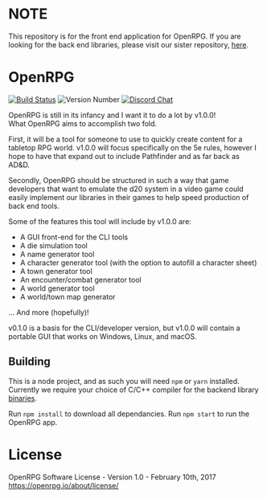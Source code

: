 # NOTE
This repository is for the front end application for OpenRPG. If you are looking for the back end libraries, please visit our sister repository, [here](https://github.com/incomingstick/OpenRPG).

# OpenRPG
[![Build Status](https://travis-ci.org/incomingstick/OpenRPG-App.svg?branch=master)](https://travis-ci.org/incomingstick/OpenRPG-App)
![Version Number](https://img.shields.io/badge/version-v0.5.0--dev-blue.svg)
[![Discord Chat](https://img.shields.io/badge/chat-on%20discord-7289da.svg)](https://discord.gg/xEwaYE5)

OpenRPG is still in its infancy and I want it to do a lot by v1.0.0!  
What OpenRPG aims to accomplish two fold.  

First, it will be a tool for someone to use to quickly create content
for a tabletop RPG world. v1.0.0 will focus specifically on the
5e rules, however I hope to have that expand out to include
Pathfinder and as far back as AD&D.

Secondly, OpenRPG should be structured in such a way that game developers
that want to emulate the d20 system in a video game could easily implement
our libraries in their games to help speed production of back end tools.

Some of the features this tool will include by v1.0.0 are:
- A GUI front-end for the CLI tools
- A die simulation tool
- A name generator tool
- A character generator tool (with the option to autofill a character sheet)
- A town generator tool
- An encounter/combat generator tool
- A world generator tool
- A world/town map generator

... And more (hopefully)!

v0.1.0 is a basis for the CLI/developer version, but v1.0.0 will contain a
portable GUI that works on Windows, Linux, and macOS.

## Building
This is a node project, and as such you will need `npm` or `yarn` installed. Currently we require your choice of C/C++ compiler for the backend library [binaries](https://github.com/incomingstick/OpenRPG).

Run `npm install` to download all dependancies.
Run `npm start` to run the OpenRPG app.


# License
OpenRPG Software License - Version 1.0 - February 10th, 2017 <https://openrpg.io/about/license/>
